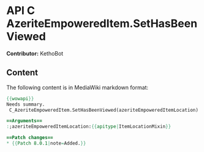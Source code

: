 # API C AzeriteEmpoweredItem.SetHasBeenViewed

**Contributor:** KethoBot

## Content

The following content is in MediaWiki markdown format:

```mediawiki
{{wowapi}}
Needs summary.
 C_AzeriteEmpoweredItem.SetHasBeenViewed(azeriteEmpoweredItemLocation)

==Arguments==
:;azeriteEmpoweredItemLocation:{{apitype|ItemLocationMixin}}

==Patch changes==
* {{Patch 8.0.1|note=Added.}}
```